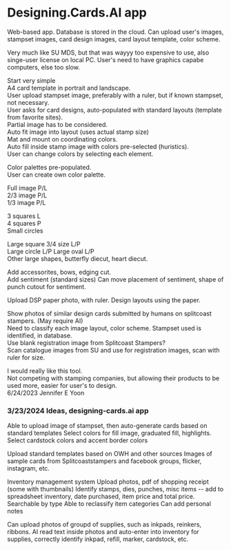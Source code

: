 # Designing.Cards.AI app  

Web-based app. Database is stored in the cloud. Can upload user's images, stampset images, card design images, card layout template, color scheme.  

Very much like SU MDS, but that was wayyy too expensive to use, also singe-user license on local PC. User's need to have graphics capabe computers, else too slow.  

Start very simple  
A4 card template in portrait and landscape.  
User upload stampset image, preferably with a ruler, but if known stampset, not necessary.  
User asks for card designs, auto-populated with standard layouts (template from favorite sites).  
Partial image has to be considered.  
Auto fit image into layout (uses actual stamp size)  
Mat and mount on coordinating colors.  
Auto fill inside stamp image with colors pre-selected (huristics).  
User can change colors by selecting each element.  

Color palettes pre-populated.  
User can create own color palette.  

Full image P/L  
2/3 image P/L  
1/3 image P/L  

3 squares L  
4 squares P  
Small circles  

Large square 3/4 size L/P  
Large circle L/P
Large oval L/P  
Other large shapes, butterfly diecut, heart diecut.  

Add accessorites, bows, edging cut.  
Add sentiment (standard sizes)  Can move placement of sentiment, shape of punch cutout for sentiment.  

Upload DSP paper photo, with ruler.  Design layouts using the paper.  

Show photos of similar design cards submitted by humans on splitcoast stampers. (May require AI)  
Need to classify each image layout, color scheme. Stampset used is identified, in database.  
Use blank registration image from Splitcoast Stampers?  
Scan catalogue images from SU and use for registration images, scan with ruler for size.  

I would really like this tool.  
Not competing with stamping companies, but allowing their products to be used more, easier for user's to design.  
6/24/2023
Jennifer E Yoon  

### 3/23/2024 Ideas, designing-cards.ai app  
Able to upload image of stampset, then auto-generate cards based on standard templates
Select colors for fill image, graduated fill, highlights.
Select cardstock colors and accent border colors

Upload standard templates based on OWH and other sources
Images of sample cards from Splitcoaststampers and facebook groups, flicker, instagram, etc.

Inventory management system
Upload photos, pdf of shopping receipt (some with thumbnails)
Identify stamps, dies, punches, misc items -- add to spreadsheet inventory, date purchased, item price and total price.
Searchable by type
Able to reclassify item categories
Can add personal notes

Can upload photos of groupd of supplies, such as inkpads, reinkers, ribbons.
AI read text inside photos and auto-enter into inventory for supplies, correctly identify inkpad, refill, marker, cardstock, etc.

